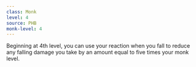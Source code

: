 ```yaml
---
class: Monk
level: 4
source: PHB
monk-level: 4
---
```


Beginning at 4th level, you can use your reaction when you fall to reduce any falling damage you take by an amount equal to five times your monk level.
